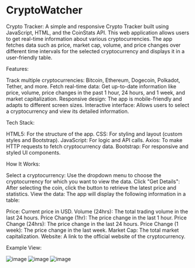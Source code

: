 # CryptoWatcher
Crypto Tracker:
A simple and responsive Crypto Tracker built using JavaScript, HTML, and the CoinStats API. This web application allows users to get real-time information about various cryptocurrencies. The app fetches data such as price, market cap, volume, and price changes over different time intervals for the selected cryptocurrency and displays it in a user-friendly table.


Features:

Track multiple cryptocurrencies: Bitcoin, Ethereum, Dogecoin, Polkadot, Tether, and more.
Fetch real-time data: Get up-to-date information like price, volume, price changes in the past 1 hour, 24 hours, and 1 week, and market capitalization.
Responsive design: The app is mobile-friendly and adapts to different screen sizes.
Interactive interface: Allows users to select a cryptocurrency and view its detailed information.

Tech Stack:

HTML5: For the structure of the app.
CSS: For styling and layout (custom styles and Bootstrap).
JavaScript: For logic and API calls.
Axios: To make HTTP requests to fetch cryptocurrency data.
Bootstrap: For responsive and styled UI components.


How It Works:

Select a cryptocurrency: Use the dropdown menu to choose the cryptocurrency for which you want to view the data.
Click "Get Details": After selecting the coin, click the button to retrieve the latest price and statistics.
View the data: The app will display the following information in a table:

Price: Current price in USD.
Volume (24hrs): The total trading volume in the last 24 hours.
Price Change (1hr): The price change in the last 1 hour.
Price Change (24hrs): The price change in the last 24 hours.
Price Change (1 week): The price change in the last week.
Market Cap: The total market capitalization.
Website: A link to the official website of the cryptocurrency.

Example View:

![image](https://github.com/user-attachments/assets/b7088c00-9787-4c1b-8664-cdf64f97ed25)
![image](https://github.com/user-attachments/assets/ba7da3a1-5630-4b18-8880-f81a4bb681dc)
![image](https://github.com/user-attachments/assets/fa31a846-f4c7-4ea3-b08c-50fef6ad7de3)


